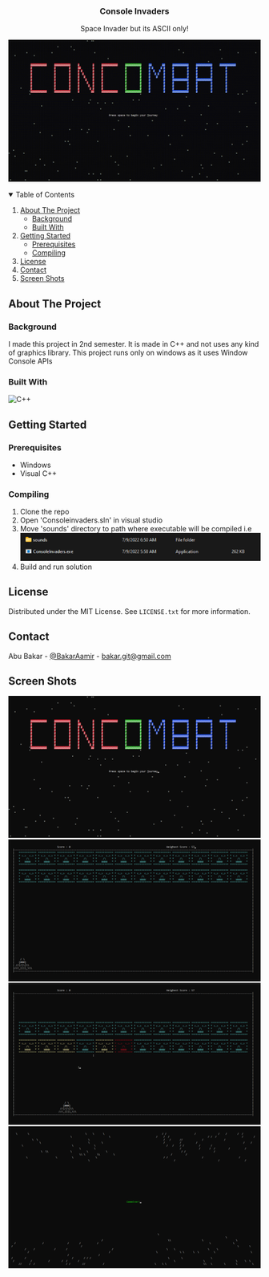 <h3 align="center">Console Invaders</h3>
<p align="center">Space Invader but its ASCII only!</p>

![Game Play](https://github.com/bakar-git/Console-Invaders/blob/main/screen%20shots/game%20play.gif)

<!-- TABLE OF CONTENTS -->
<details open>
  <summary>Table of Contents</summary>
  <ol>
    <li>
      <a href="#about-the-project">About The Project</a>
      <ul>
        <li><a href="#background">Background</a></li>
        <li><a href="#built-with">Built With</a></li>
      </ul>
    </li>
    <li>
      <a href="#getting-started">Getting Started</a>
      <ul>
        <li><a href="#prerequisites">Prerequisites</a></li>
        <li><a href="#compiling">Compiling</a></li>
      </ul>
    </li>
    <li><a href="#license">License</a></li>
    <li><a href="#contact">Contact</a></li>
    <li><a href="#screen-shots">Screen Shots</a></li>
  </ol>
</details>

## About The Project

### Background

I made this project in 2nd semester. It is made in C++ and not uses any kind of graphics library. This project runs only on windows as it uses Window Console APIs 

### Built With

![C++](https://img.shields.io/badge/c++-%2300599C.svg?style=for-the-badge&logo=c%2B%2B&logoColor=white)

## Getting Started

### Prerequisites

* Windows
* Visual C++

### Compiling

1. Clone the repo
2. Open 'Consoleinvaders.sln' in visual studio
3. Move 'sounds' directory to path where executable will be compiled i.e
![placing sounds directory](https://github.com/bakar-git/Console-Invaders/blob/main/screen%20shots/Sound%20Dir.png)
4. Build and run solution

## License

Distributed under the MIT License. See `LICENSE.txt` for more information.

## Contact

Abu Bakar - [@BakarAamir](https://twitter.com/BakarAamir) - bakar.git@gmail.com

## Screen Shots

![Project Screen Shot 1](https://github.com/bakar-git/Console-Invaders/blob/main/screen%20shots/WelcomeScreen.png)
![Project Screen Shot 2](https://github.com/bakar-git/Console-Invaders/blob/main/screen%20shots/Level1%20a.png)
![Project Screen Shot 3](https://github.com/bakar-git/Console-Invaders/blob/main/screen%20shots/Level1%20b.png)
![Project Screen Shot 4](https://github.com/bakar-git/Console-Invaders/blob/main/screen%20shots/GameOver.png)
